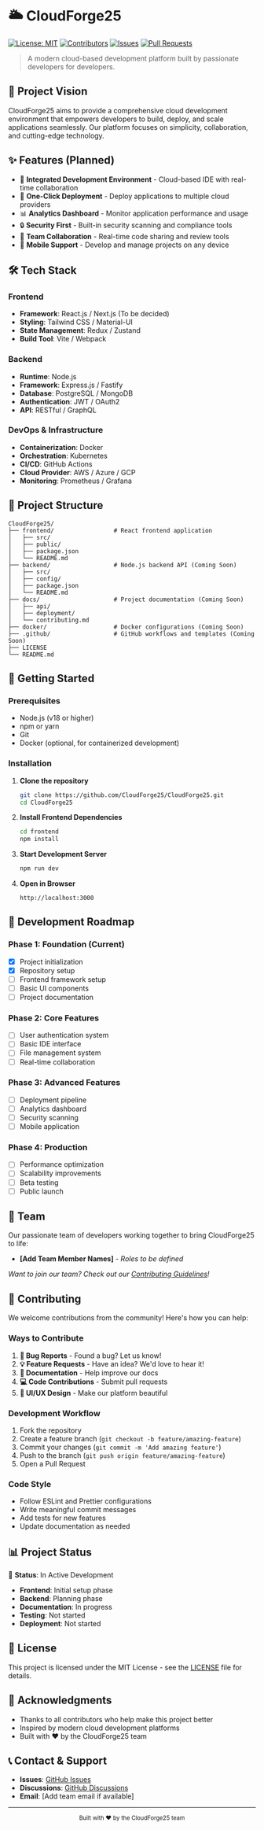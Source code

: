 # 🌥️ CloudForge25

[![License: MIT](https://img.shields.io/badge/License-MIT-yellow.svg)](LICENSE)
[![Contributors](https://img.shields.io/github/contributors/CloudForge25/CloudForge25.svg)](https://github.com/CloudForge25/CloudForge25/graphs/contributors)
[![Issues](https://img.shields.io/github/issues/CloudForge25/CloudForge25.svg)](https://github.com/CloudForge25/CloudForge25/issues)
[![Pull Requests](https://img.shields.io/github/issues-pr/CloudForge25/CloudForge25.svg)](https://github.com/CloudForge25/CloudForge25/pulls)

> A modern cloud-based development platform built by passionate developers for developers.

## 🚀 Project Vision

CloudForge25 aims to provide a comprehensive cloud development environment that empowers developers to build, deploy, and scale applications seamlessly. Our platform focuses on simplicity, collaboration, and cutting-edge technology.

## ✨ Features (Planned)

- 🔧 **Integrated Development Environment** - Cloud-based IDE with real-time collaboration
- 🚀 **One-Click Deployment** - Deploy applications to multiple cloud providers
- 📊 **Analytics Dashboard** - Monitor application performance and usage
- 🔒 **Security First** - Built-in security scanning and compliance tools
- 🤝 **Team Collaboration** - Real-time code sharing and review tools
- 📱 **Mobile Support** - Develop and manage projects on any device

## 🛠️ Tech Stack

### Frontend
- **Framework**: React.js / Next.js (To be decided)
- **Styling**: Tailwind CSS / Material-UI
- **State Management**: Redux / Zustand
- **Build Tool**: Vite / Webpack

### Backend
- **Runtime**: Node.js
- **Framework**: Express.js / Fastify
- **Database**: PostgreSQL / MongoDB
- **Authentication**: JWT / OAuth2
- **API**: RESTful / GraphQL

### DevOps & Infrastructure
- **Containerization**: Docker
- **Orchestration**: Kubernetes
- **CI/CD**: GitHub Actions
- **Cloud Provider**: AWS / Azure / GCP
- **Monitoring**: Prometheus / Grafana

## 📁 Project Structure

```
CloudForge25/
├── frontend/                 # React frontend application
│   ├── src/
│   ├── public/
│   ├── package.json
│   └── README.md
├── backend/                  # Node.js backend API (Coming Soon)
│   ├── src/
│   ├── config/
│   ├── package.json
│   └── README.md
├── docs/                     # Project documentation (Coming Soon)
│   ├── api/
│   ├── deployment/
│   └── contributing.md
├── docker/                   # Docker configurations (Coming Soon)
├── .github/                  # GitHub workflows and templates (Coming Soon)
├── LICENSE
└── README.md
```

## 🚦 Getting Started

### Prerequisites

- Node.js (v18 or higher)
- npm or yarn
- Git
- Docker (optional, for containerized development)

### Installation

1. **Clone the repository**
   ```bash
   git clone https://github.com/CloudForge25/CloudForge25.git
   cd CloudForge25
   ```

2. **Install Frontend Dependencies**
   ```bash
   cd frontend
   npm install
   ```

3. **Start Development Server**
   ```bash
   npm run dev
   ```

4. **Open in Browser**
   ```
   http://localhost:3000
   ```

## 🎯 Development Roadmap

### Phase 1: Foundation (Current)
- [x] Project initialization
- [x] Repository setup
- [ ] Frontend framework setup
- [ ] Basic UI components
- [ ] Project documentation

### Phase 2: Core Features
- [ ] User authentication system
- [ ] Basic IDE interface
- [ ] File management system
- [ ] Real-time collaboration

### Phase 3: Advanced Features
- [ ] Deployment pipeline
- [ ] Analytics dashboard
- [ ] Security scanning
- [ ] Mobile application

### Phase 4: Production
- [ ] Performance optimization
- [ ] Scalability improvements
- [ ] Beta testing
- [ ] Public launch

## 👥 Team

Our passionate team of developers working together to bring CloudForge25 to life:

- **[Add Team Member Names]** - *Roles to be defined*

*Want to join our team? Check out our [Contributing Guidelines](#contributing)!*

## 🤝 Contributing

We welcome contributions from the community! Here's how you can help:

### Ways to Contribute

1. **🐛 Bug Reports** - Found a bug? Let us know!
2. **💡 Feature Requests** - Have an idea? We'd love to hear it!
3. **📝 Documentation** - Help improve our docs
4. **💻 Code Contributions** - Submit pull requests
5. **🎨 UI/UX Design** - Make our platform beautiful

### Development Workflow

1. Fork the repository
2. Create a feature branch (`git checkout -b feature/amazing-feature`)
3. Commit your changes (`git commit -m 'Add amazing feature'`)
4. Push to the branch (`git push origin feature/amazing-feature`)
5. Open a Pull Request

### Code Style

- Follow ESLint and Prettier configurations
- Write meaningful commit messages
- Add tests for new features
- Update documentation as needed

## 📊 Project Status

🚧 **Status**: In Active Development

- **Frontend**: Initial setup phase
- **Backend**: Planning phase
- **Documentation**: In progress
- **Testing**: Not started
- **Deployment**: Not started

## 📄 License

This project is licensed under the MIT License - see the [LICENSE](LICENSE) file for details.

## 🙏 Acknowledgments

- Thanks to all contributors who help make this project better
- Inspired by modern cloud development platforms
- Built with ❤️ by the CloudForge25 team

## 📞 Contact & Support

- **Issues**: [GitHub Issues](https://github.com/CloudForge25/CloudForge25/issues)
- **Discussions**: [GitHub Discussions](https://github.com/CloudForge25/CloudForge25/discussions)
- **Email**: [Add team email if available]

---

<div align="center">
  <sub>Built with ❤️ by the CloudForge25 team</sub>
</div>
